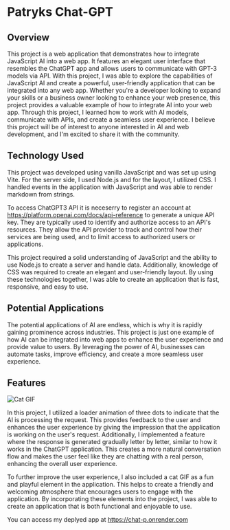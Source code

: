 # Patryks Chat-GPT

## Overview

This project is a web application that demonstrates how to integrate JavaScript AI into a web app. It features an elegant user interface that resembles the ChatGPT app and allows users to communicate with GPT-3 models via API. With this project, I was able to explore the capabilities of JavaScript AI and create a powerful, user-friendly application that can be integrated into any web app. Whether you're a developer looking to expand your skills or a business owner looking to enhance your web presence, this project provides a valuable example of how to integrate AI into your web app. Through this project, I learned how to work with AI models, communicate with APIs, and create a seamless user experience. I believe this project will be of interest to anyone interested in AI and web development, and I'm excited to share it with the community.

## Technology Used

This project was developed using vanilla JavaScript and was set up using Vite.
For the server side, I used Node.js and for the layout, I utilized CSS. I handled events in the application with JavaScript and was able to render markdown from strings.

To access ChatGPT3 API it is neceserry to register an account at https://platform.openai.com/docs/api-reference to generate a unique API key. They are typically used to identify and authorize access to an API's resources. They allow the API provider to track and control how their services are being used, and to limit access to authorized users or applications.

This project required a solid understanding of JavaScript and the ability to use Node.js to create a server and handle data. Additionally, knowledge of CSS was required to create an elegant and user-friendly layout. By using these technologies together, I was able to create an application that is fast, responsive, and easy to use.

## Potential Applications

The potential applications of AI are endless, which is why it is rapidly gaining prominence across industries. This project is just one example of how AI can be integrated into web apps to enhance the user experience and provide value to users. By leveraging the power of AI, businesses can automate tasks, improve efficiency, and create a more seamless user experience.

## Features

![Cat GIF](https://drive.google.com/uc?id=1YFyuS1r_U5LHbLhP-zEl3FXyahcrpHCO)

In this project, I utilized a loader animation of three dots to indicate that the AI is processing the request. This provides feedback to the user and enhances the user experience by giving the impression that the application is working on the user's request. Additionally, I implemented a feature where the response is generated gradually letter by letter, similar to how it works in the ChatGPT application. This creates a more natural conversation flow and makes the user feel like they are chatting with a real person, enhancing the overall user experience.

To further improve the user experience, I also included a cat GIF as a fun and playful element in the application. This helps to create a friendly and welcoming atmosphere that encourages users to engage with the application. By incorporating these elements into the project, I was able to create an application that is both functional and enjoyable to use.

You can access my deplyed app at https://chat-p.onrender.com
